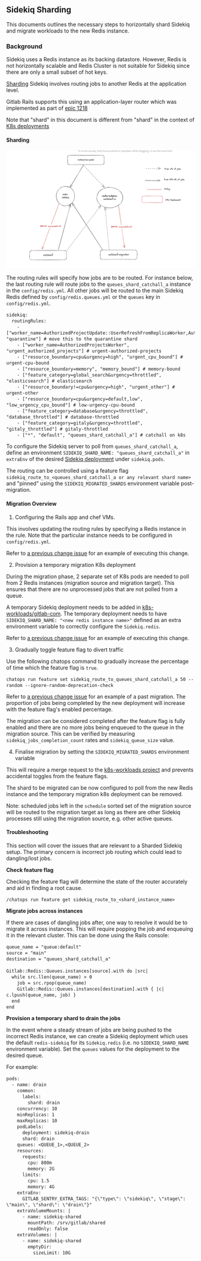
## Sidekiq Sharding

This documents outlines the necessary steps to horizontally shard Sidekiq and migrate workloads to the new Redis instance.

### Background

Sidekiq uses a Redis instance as its backing datastore. However, Redis is not horizontally scalable and Redis Cluster is not suitable for Sidekiq since
there are only a small subset of hot keys.

[Sharding](https://github.com/sidekiq/sidekiq/wiki/Sharding) Sidekiq involves routing jobs to another Redis at the application level.

Gitlab Rails supports this using an application-layer router which was implemented as part of [epic 1218](https://gitlab.com/groups/gitlab-com/gl-infra/-/epics/1218)

Note that "shard" in this document is different from "shard" in the context of [K8s deployments](creating-a-shard.md)

#### Sharding

![Diagram of sharding process](img/sidekiq-sharding-migrator.png)

The routing rules will specify how jobs are to be routed. For instance below, the last routing rule will
route jobs to the `queues_shard_catchall_a` instance in the `config/redis.yml`.
All other jobs will be routed to the main Sidekiq Redis defined by `config/redis.queues.yml` or the `queues` key in `config/redis.yml`.

```
sidekiq:
  routingRules:
    - ["worker_name=AuthorizedProjectUpdate::UserRefreshFromReplicaWorker,AuthorizedProjectUpdate::UserRefreshWithLowUrgencyWorker", "quarantine"] # move this to the quarantine shard
    - ["worker_name=AuthorizedProjectsWorker", "urgent_authorized_projects"] # urgent-authorized-projects
    - ["resource_boundary=cpu&urgency=high", "urgent_cpu_bound"] # urgent-cpu-bound
    - ["resource_boundary=memory", "memory_bound"] # memory-bound
    - ["feature_category=global_search&urgency=throttled", "elasticsearch"] # elasticsearch
    - ["resource_boundary!=cpu&urgency=high", "urgent_other"] # urgent-other
    - ["resource_boundary=cpu&urgency=default,low", "low_urgency_cpu_bound"] # low-urgency-cpu-bound
    - ["feature_category=database&urgency=throttled", "database_throttled"] # database-throttled
    - ["feature_category=gitaly&urgency=throttled", "gitaly_throttled"] # gitaly-throttled
    - ["*", "default", "queues_shard_catchall_a"] # catchall on k8s
```

To configure the Sidekiq server to poll from `queues_shard_catchall_a`, define an environment `SIDEKIQ_SHARD_NAME: "queues_shard_catchall_a"` in `extraEnv` of the desired [Sidekiq deployment](https://gitlab.com/gitlab-com/gl-infra/k8s-workloads/gitlab-com/-/blob/master/releases/gitlab/values/gstg.yaml.gotmpl) under `sidekiq.pods`.

The routing can be controlled using a feature flag `sidekiq_route_to_<queues_shard_catchall_a or any relevant shard name>` and "pinned" using the `SIDEKIQ_MIGRATED_SHARDS` environment variable post-migration.

#### Migration Overview

1. Configuring the Rails app and chef VMs.

This involves updating the routing rules by specifying a Redis instance in the rule. Note that the particular instance needs to be configured in `config/redis.yml`.

Refer to [a previous change issue](https://gitlab.com/gitlab-com/gl-infra/production/-/issues/17787) for an example of executing this change.

2. Provision a temporary migration K8s deployment

During the migration phase, 2 separate set of K8s pods are needed to poll from 2 Redis instances (migration source and migration target). This ensures that there are no unprocessed jobs that are not polled from a queue.

A temporary Sidekiq deployment needs to be added in [k8s-workloads/gitlab-com](https://gitlab.com/gitlab-com/gl-infra/k8s-workloads/gitlab-com/-/blob/master/releases/gitlab/values/gstg.yaml.gotmpl). The temporary deployment needs to have `SIDEKIQ_SHARD_NAME: "<new redis instance name>"` defined as an extra environment variable to correctly configure the `Sidekiq.redis`.

Refer to [a previous change issue](https://gitlab.com/gitlab-com/gl-infra/production/-/issues/17787) for an example of executing this change.

3. Gradually toggle feature flag to divert traffic

Use the following chatops command to gradually increase the percentage of time which the feature flag is `true`.

```
chatops run feature set sidekiq_route_to_queues_shard_catchall_a 50 --random --ignore-random-deprecation-check
```

Refer to [a previous change issue](https://gitlab.com/gitlab-com/gl-infra/production/-/issues/17841) for an example of a past migration. The proportion of jobs being completed by the new deployment will increase with the feature flag's enabled percentage.

The migration can be considered completed after the feature flag is fully enabled and there are no more jobs being enqueued to the queue in the migration source. This can be verified by measuring `sidekiq_jobs_completion_count` rates and `sidekiq_queue_size` value.

4. Finalise migration by setting the `SIDEKIQ_MIGRATED_SHARDS` environment variable

This will require a merge request to the [k8s-workloads project](https://gitlab.com/gitlab-com/gl-infra/k8s-workloads/gitlab-com) and prevents accidental toggles from the feature flags.

The shard to be migrated can be now configured to poll from the new Redis instance and the temporary migration k8s deployment can be removed.

Note: scheduled jobs left in the `schedule` sorted set of the migration source will be routed to the migration target as long as there are other Sidekiq processes still using the migration source, e.g. other active queues.

#### Troubleshooting

This section will cover the issues that are relevant to a Sharded Sidekiq setup. The primary concern is incorrect job routing which
could lead to dangling/lost jobs.

**Check feature flag**

Checking the feature flag will determine the state of the router accurately and aid in finding a root cause.

```
/chatops run feature get sidekiq_route_to_<shard_instance_name>
```

**Migrate jobs across instances**

If there are cases of dangling jobs after, one way to resolve it would be to migrate it across instances.
This will require popping the job and enqueuing it in the relevant cluster. This can be done using the Rails console:

```
queue_name = "queue:default"
source = "main"
destination = "queues_shard_catchall_a"

Gitlab::Redis::Queues.instances[source].with do |src|
  while src.llen(queue_name) > 0
    job = src.rpop(queue_name)
    Gitlab::Redis::Queues.instances[destination].with { |c| c.lpush(queue_name, job) }
  end
end
```

**Provision a temporary shard to drain the jobs**

In the event where a steady stream of jobs are being pushed to the incorrect Redis instance, we can create a Sidekiq deployment which
uses the default `redis-sidekiq` for its `Sidekiq.redis` (i.e. no `SIDEKIQ_SHARD_NAME` environment variable). Set the `queues` values for the
deployment to the desired queue.

For example:

```
pods:
  - name: drain
    common:
      labels:
        shard: drain
    concurrency: 10
    minReplicas: 1
    maxReplicas: 10
    podLabels:
      deployment: sidekiq-drain
      shard: drain
    queues: <QUEUE_1>,<QUEUE_2>
    resources:
      requests:
        cpu: 800m
        memory: 2G
      limits:
        cpu: 1.5
        memory: 4G
    extraEnv:
      GITLAB_SENTRY_EXTRA_TAGS: "{\"type\": \"sidekiq\", \"stage\": \"main\", \"shard\": \"drain\"}"
    extraVolumeMounts: |
      - name: sidekiq-shared
        mountPath: /srv/gitlab/shared
        readOnly: false
    extraVolumes: |
      - name: sidekiq-shared
        emptyDir:
          sizeLimit: 10G

```
